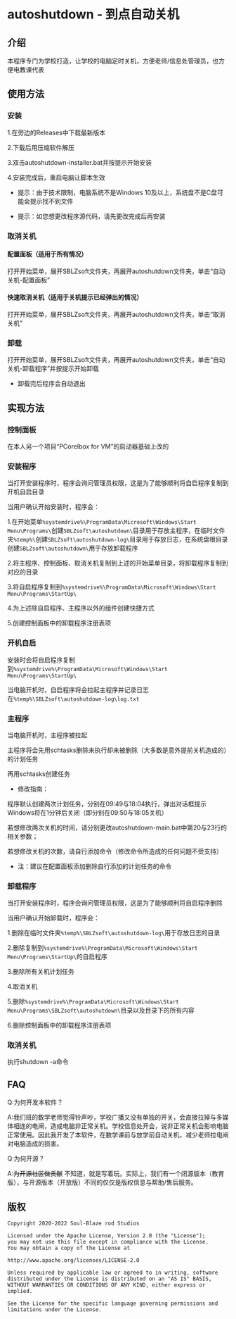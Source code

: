 # autoshutdown - 到点自动关机
## 介绍
本程序专门为学校打造，让学校的电脑定时关机，方便老师/信息处管理员，也方便电教课代表
## 使用方法
### 安装
1.在旁边的Releases中下载最新版本

2.下载后用压缩软件解压

3.双击autoshutdown-installer.bat并按提示开始安装

4.安装完成后，重启电脑让脚本生效

* 提示：由于技术限制，电脑系统不是Windows 10及以上，系统盘不是C盘可能会提示找不到文件

* 提示：如您想更改程序源代码，请先更改完成后再安装
### 取消关机
#### 配置面板（适用于所有情况）
打开开始菜单，展开SBLZsoft文件夹，再展开autoshutdown文件夹，单击“自动关机-配置面板”
#### 快速取消关机（适用于关机提示已经弹出的情况）
打开开始菜单，展开SBLZsoft文件夹，再展开autoshutdown文件夹，单击“取消关机”
### 卸载
打开开始菜单，展开SBLZsoft文件夹，再展开autoshutdown文件夹，单击“自动关机-卸载程序”并按提示开始卸载

* 卸载完后程序会自动退出
## 实现方法
### 控制面板
在本人另一个项目“PCorelbox for VM”的启动器基础上改的
### 安装程序
当打开安装程序时，程序会询问管理员权限，这是为了能够顺利将自启程序复制到开机自启目录

当用户确认开始安装时，程序会：

1.在开始菜单`%systemdrive%\ProgramData\Microsoft\Windows\Start Menu\Programs\`创建`SBLZsoft\autoshutdown\`目录用于存放主程序，在临时文件夹`%temp%\`创建`SBLZsoft\autoshutdown-log\`目录用于存放日志，在系统盘根目录创建`SBLZsoft\autoshutdown\`用于存放卸载程序

2.将主程序、控制面板、取消关机复制到上述的开始菜单目录，将卸载程序复制到对应的目录

3.将自启程序复制到`%systemdrive%\ProgramData\Microsoft\Windows\Start Menu\Programs\StartUp\`

4.为上述除自启程序、主程序以外的组件创建快捷方式

5.创建控制面板中的卸载程序注册表项

### 开机自启

安装时会将自启程序复制到`%systemdrive%\ProgramData\Microsoft\Windows\Start Menu\Programs\StartUp\`

当电脑开机时，自启程序将会拉起主程序并记录日志在`%temp%\SBLZsoft\autoshutdown-log\log.txt`

### 主程序

当电脑开机时，主程序被拉起

主程序将会先用schtasks删除未执行却未被删除（大多数是意外提前关机造成的）的计划任务

再用schtasks创建任务

* 修改指南：

程序默认创建两次计划任务，分别在09:49与18:04执行，弹出对话框提示Windows将在1分钟后关闭（即分别在09:50与18:05关机）

若想修改两次关机的时间，请分别更改autoshutdown-main.bat中第20与23行的相关参数；

若想修改关机的次数，请自行添加命令（修改命令所造成的任何问题不受支持）

* 注：建议在配置面板添加删除自行添加的计划任务的命令

### 卸载程序

当打开安装程序时，程序会询问管理员权限，这是为了能够顺利将自启程序删除

当用户确认开始卸载时，程序会：

1.删除在临时文件夹`%temp%\SBLZsoft\autoshutdown-log\`用于存放日志的目录

2.删除复制到`%systemdrive%\ProgramData\Microsoft\Windows\Start Menu\Programs\StartUp\`的自启程序

3.删除所有关机计划任务

4.取消关机

5.删除`%systemdrive%\ProgramData\Microsoft\Windows\Start Menu\Programs\SBLZsoft\autoshutdown\`目录以及目录下的所有内容

6.删除控制面板中的卸载程序注册表项

### 取消关机
执行shutdown -a命令
## FAQ

Q:为何开发本软件？

A:我们班的数学老师觉得铃声吵，学校广播又没有单独的开关，会直接拉掉与多媒体相连的电闸，造成电脑非正常关机。学校信息处开会，说非正常关机会影响电脑正常使用。因此我开发了本软件，在数学课前与放学前自动关机，减少老师拉电闸对电脑造成的损害。

Q:为何开源？

A:~~为开源社区做贡献~~ 不知道，就是写着玩。实际上，我们有一个闭源版本（教育版），与开源版本（开放版）不同的仅仅是版权信息与帮助/售后服务。

## 版权

	Copyright 2020-2022 Soul-Blaze rod Studios
	
	Licensed under the Apache License, Version 2.0 (the "License");
	you may not use this file except in compliance with the License.
	You may obtain a copy of the License at
	
	http://www.apache.org/licenses/LICENSE-2.0
	
	Unless required by applicable law or agreed to in writing, software
	distributed under the License is distributed on an "AS IS" BASIS,
	WITHOUT WARRANTIES OR CONDITIONS OF ANY KIND, either express or implied.
	
	See the License for the specific language governing permissions and
	limitations under the License.